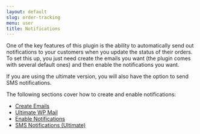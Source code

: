 ```yaml
---
layout: default
slug: order-tracking
menu: user
title: Notifications
---
```

One of the key features of this plugin is the ability to automatically send out notifications to your customers when you update the status of their orders. To set this up, you just need create the emails you want (the plugin comes with several default ones) and then enable the notifications you want. 

If you are using the ultimate version, you will also have the option to send SMS notifications.

The following sections cover how to create and enable notifications:

- [Create Emails](email)
- [Ultimate WP Mail](ultimate-wp-mail)
- [Enable Notifications](notifications)
- [SMS Notifications (Ultimate)](sms)